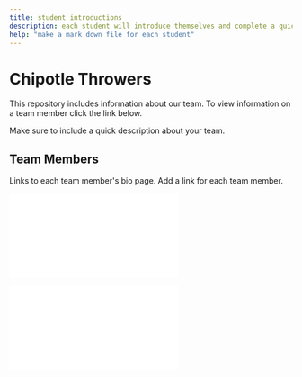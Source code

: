 ```yaml
---
title: student introductions
description: each student will introduce themselves and complete a quick bio
help: "make a mark down file for each student"
---
```


# Chipotle Throwers

This repository includes information about our team. To view information on a team member click the link below.

Make sure to include a quick description about your team.

## Team Members

Links to each team member's bio page. Add a link for each team member.


![Beau](/beau.md)

![Apostolos](/apostolos.md)
